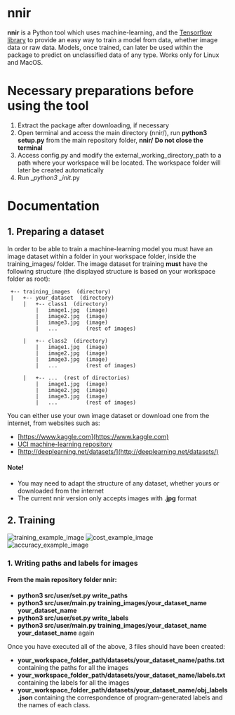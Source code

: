 # nnir
__nnir__ is a Python tool which uses machine-learning, and the [Tensorflow library](https://github.com/tensorflow/tensorflow) to provide an easy way to train a model from data, whether image data or raw data. Models, once trained, can later be used within the package to predict on unclassified data of any type. Works only for Linux and MacOS.

# Necessary preparations before using the tool
1. Extract the package after downloading, if necessary
2. Open terminal and access the main directory (nnir/), run __python3 setup.py__ from the main repository folder, __nnir/__ __Do not close the terminal__
3. Access config.py and modify the external_working_directory_path to a path where your workspace will be located. The workspace folder will later be created automatically
4. Run __python3 \__init__.py
 
 # Documentation
 ## 1. Preparing a dataset
 In order to be able to train a machine-learning model you must have an image dataset within a folder in your workspace folder, inside the training_images/ folder. The image dataset for training __must__ have the following structure (the displayed structure is based on your workspace folder as root):
 
```
 +-- training_images  (directory)
 |   +-- your_dataset  (directory)
     |   +-- class1  (directory)
         |   image1.jpg  (image)
         |   image2.jpg  (image)
         |   image3.jpg  (image)
         |   ...         (rest of images)
         
     |   +-- class2  (directory)
         |   image1.jpg  (image)
         |   image2.jpg  (image)
         |   image3.jpg  (image)
         |   ...         (rest of images)
         
     |   +-- ...  (rest of directories)
         |   image1.jpg  (image)
         |   image2.jpg  (image)
         |   image3.jpg  (image)
         |   ...         (rest of images)
```
You can either use your own image dataset or download one from the internet, from websites such as:
- [https://www.kaggle.com](https://www.kaggle.com)
- [UCI machine-learning repository](https://archive.ics.uci.edu/ml/index.php)
- [http://deeplearning.net/datasets/](http://deeplearning.net/datasets/)
#### Note!
- You may need to adapt the structure of any dataset, whether yours or downloaded from the internet
- The current nnir version only accepts images with __.jpg__ format
 
## 2. Training
![training_example_image](https://nesac128.github.io/nnir_readme_images/training_ex.jpg)
![cost_example_image](https://nesac128.github.io/nnir_readme_images/cost_ex.jpg)
![accuracy_example_image](https://nesac128.github.io/nnir_readme_images/accuracy_ex.jpg)

### 1. Writing paths and labels for images
#### From the main repository folder __nnir__:
- __python3 src/user/set.py write_paths__
- __python3 src/user/main.py training_images/your_dataset_name your_dataset_name__
- __python3 src/user/set.py write_labels__
- __python3 src/user/main.py training_images/your_dataset_name your_dataset_name__ again

Once you have executed all of the above, 3 files should have been created: 
- __your_workspace_folder_path/datasets/your_dataset_name/paths.txt__ containing the paths for all the images
- __your_workspace_folder_path/datasets/your_dataset_name/labels.txt__ containing the labels for all the images
- __your_workspace_folder_path/datasets/your_dataset_name/obj_labels.json__ containing the correspondence of program-generated labels and the names of each class.
